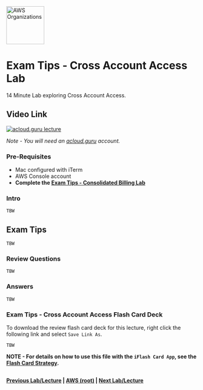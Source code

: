 <img src="https://i.imgur.com/m0yIGS0.png" height="100" title="AWS Organizations" />


Exam Tips - Cross Account Access Lab
======

14 Minute Lab exploring Cross Account Access.

  
## Video Link

[![acloud.guru lecture](https://i.imgur.com/CnXs5FH.png)](https://acloud.guru/course/aws-certified-solutions-architect-associate/learn/additional-exam-tips/de037783-bfaa-2120-1e22-3a6513b622ee/watch)

*Note - You will need an [acloud.guru](acloud.guru) account.*
 

### Pre-Requisites

* Mac configured with iTerm
* AWS Console account 
* **Complete the [Exam Tips - Consolidated Billing Lab](exam-tips-consolidated-billing-lab.md)** 


### Intro

    TBW


## Exam Tips

    TBW
  
 
### Review Questions

    TBW

### Answers

    TBW

### Exam Tips - Cross Account Access Flash Card Deck
  
To download the review flash card deck for this lecture, right click the following link and select
`Save Link As`. 

    TBW
  
**NOTE - For details on how to use this file with the `iFlash Card App`, see the [Flash Card Strategy](https://github.com/bradyhouse/house/tree/master/fiddles/aws#flash-card-strategy).**  


## 

**[Previous Lab/Lecture](exam-tips-consolidated-billing-lab.md) | [AWS (root)](../readme.adoc) | [Next Lab/Lecture](exam-tips-cross-account-access-lab.md)**
